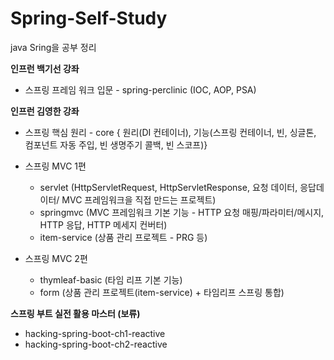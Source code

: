# Spring-Self-Study

java Sring을 공부 정리

**인프런 백기선 강좌**
* 스프링 프레임 워크 입문 - spring-perclinic (IOC, AOP, PSA)


**인프런 김영한 강좌**
* 스프링 핵심 원리 - core { 원리(DI 컨테이너), 기능(스프링 컨테이너, 빈, 싱글톤, 컴포넌트 자동 주입, 빈 생명주기 콜백, 빈 스코프)}
* 스프링 MVC 1편
    - servlet (HttpServletRequest, HttpServletResponse, 요청 데이터, 응답데이터/ MVC 프레임워크을 직접 만드는 프로젝트)
    - springmvc (MVC 프레임워크 기본 기능 - HTTP 요청 매핑/파라미터/메시지, HTTP 응답, HTTP 메세지 컨버터) 
    - item-service (상품 관리 프로젝트 - PRG 등)
 
* 스프링 MVC 2편
    - thymleaf-basic (타임 리프 기본 기능)
    - form (상품 관리 프로젝트(item-service) + 타임리프 스프링 통합)


**스프링 부트 실전 활용 마스터 (보류)**
*  hacking-spring-boot-ch1-reactive
*  hacking-spring-boot-ch2-reactive
